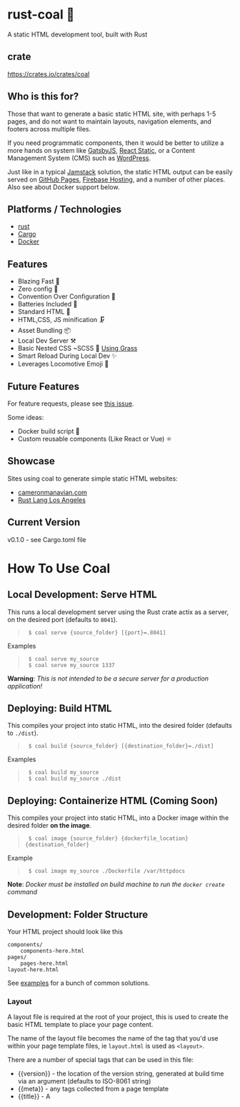 # rust-coal 🚂
A static HTML development tool, built with Rust

## crate
https://crates.io/crates/coal

## Who is this for?
Those that want to generate a basic static HTML site, with perhaps 1-5 pages, and do not want to maintain layouts, navigation elements, and footers across multiple files.

If you need programmatic components, then it would be better to utilize a more hands on system like [GatsbyJS](https://www.gatsbyjs.com/), [React Static](https://github.com/react-static/react-static), or a Content Management System (CMS) such as [WordPress](https://wordpress.org/).

Just like in a typical [Jamstack](https://jamstack.org/) solution, the static HTML output can be easily served on [GitHub Pages](https://pages.github.com/), [Firebase Hosting](https://firebase.google.com/docs/hosting), and a number of other places. Also see about Docker support below.

## Platforms / Technologies
* [rust](https://www.rust-lang.org/)
* [Cargo](https://doc.rust-lang.org/cargo/)
* [Docker](https://www.docker.com/)

## Features
- Blazing Fast 🚀
- Zero config 📄
- Convention Over Configuration 💜
- Batteries Included 🔋
- Standard HTML 🌠
- HTML,CSS, JS minification 🗜️
- Asset Bundling 📦
- Local Dev Server ⚒️
- Basic Nested CSS ~SCSS :nail_care: [Using Grass](https://crates.io/crates/grass)
- Smart Reload During Local Dev ✨
- Leverages Locomotive Emoji 🚂

## Future Features
For feature requests, please see [this issue](https://github.com/camsjams/rust-coal/issues/1).

Some ideas:
- Docker build script 🐋
- Custom reusable components (Like React or Vue) ⚛️

## Showcase
Sites using coal to generate simple static HTML websites:
* [cameronmanavian.com](https://cameronmanavian.com/)
* [Rust Lang Los Angeles](https://rustlang.la/)

## Current Version
v0.1.0 - see Cargo.toml file

# How To Use Coal

## Local Development: Serve HTML
This runs a local development server using the Rust crate actix as a server, on the desired port (defaults to `8041`).
>      $ coal serve {source_folder} [{port}=.8041]

Examples
>      $ coal serve my_source
>      $ coal serve my_source 1337

**Warning**: _This is not intended to be a secure server for a production application!_

## Deploying: Build HTML
This compiles your project into static HTML, into the desired folder (defaults to `./dist`).
>      $ coal build {source_folder} [{destination_folder}=./dist]

Examples
>      $ coal build my_source
>      $ coal build my_source ./dist

## Deploying: Containerize HTML (Coming Soon)
This compiles your project into static HTML, into a Docker image within the desired folder **on the image**.
>      $ coal image {source_folder} {dockerfile_location} {destination_folder}

Example
>      $ coal image my_source ./Dockerfile /var/httpdocs

**Note**: _Docker must be installed on build machine to run the `docker create` command_

## Development: Folder Structure
Your HTML project should look like this
```
components/
    components-here.html
pages/
    pages-here.html
layout-here.html
```
See [examples](examples) for a bunch of common solutions.

### Layout
A layout file is required at the root of your project, this is used to create the basic HTML template to place your page content.

The name of the layout file becomes the name of the tag that you'd use within your page template files, ie `layout.html` is used as `<layout>`.

There are a number of special tags that can be used in this file:
* {{version}} - the location of the version string, generated at build time via an argument (defaults to ISO-8061 string)
* {{meta}} - any <meta> tags collected from a page template
* {{title}} - A <title> tag collected from a page template (defaults to the page file's name uppercased, ie about.html becomes "About")
* {{style}} - any <style> tags collected from a page template
* {{content}} - the resolved content including any nested components
* {{script}} - any <script> tags collected from a page template

### Pages
Pages live within your source folder under `pages/`, and should be `dashed-lowercase.html` files, which are used to create the final url of the page.

Declaring <meta>, <title>, <style>, or <script> tags in this page will pull in your content into the layout.

Thanks to the robustness of modern browsers, you can load this page file directly in the browser to quickly iterate on the content. The browser will automatically fill in necessary tags like `html`, `head`, and `body` **See above to serve a compiled page using coal during local dev.**

## Getting Coal

You have two options to run and use coal: A) from a generated release, or B) build from source.

#### A) Get Coal from a release - recommended
See releases here

#### B) Create Coal from source - **Rust 2018+ stable**
>      $ git clone git@github.com:camsjams/rust-coal.git
>      $ cargo build

## Why Coal?
The name coal is just a shortened version of the word coalesce.

> **co·a·lesce**
> /ˌkōəˈles/
> *verb*
> _come together to form one mass or whole._